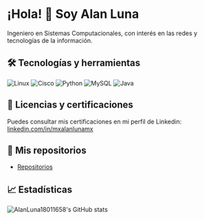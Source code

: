 # ¡Hola! 👋 Soy Alan Luna

Ingeniero en Sistemas Computacionales, con interés en las redes y tecnologías de la información.

## 🛠️ Tecnologías y herramientas

![Linux](https://img.shields.io/badge/Linux-FCC624?style=flat-square&logo=linux&logoColor=black)
![Cisco](https://img.shields.io/badge/Cisco-1BA0D7?style=flat-square&logo=cisco&logoColor=white)
![Python](https://img.shields.io/badge/Python-3776AB?style=flat-square&logo=python&logoColor=white)
![MySQL](https://img.shields.io/badge/MySQL-4479A1?style=flat-square&logo=mysql&logoColor=white)
![Java](https://img.shields.io/badge/Java-ED8B00?style=flat-square&logo=openjdk&logoColor=white)

## 🧾 Licencias y certificaciones

Puedes consultar mis certificaciones en mi perfil de Linkedin:  
[linkedin.com/in/mxalanlunamx](https://www.linkedin.com/in/mxalanlunamx/)

## 📂 Mis repositorios

- [Repositorios](https://github.com/AlanLuna18011658?tab=repositories)

## 📈 Estadísticas

![AlanLuna18011658's GitHub stats](https://github-readme-stats.vercel.app/api?username=AlanLuna18011658&show_icons=true&theme=radical)
